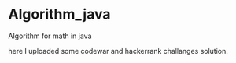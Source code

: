 # Algorithm_java
Algorithm for math in java

here I uploaded some codewar and hackerrank challanges solution.
